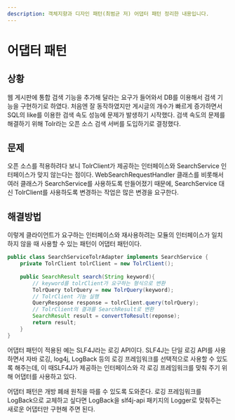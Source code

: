 ```yaml
---
description: 객체지향과 디자인 패턴(최범균 저) 어댑터 패턴 정리한 내용입니다.
---
```


# 어댑터 패턴

## 상황

웹 게시판에 통합 검색 기능을 추가해 달라는 요구가 들어와서 DB를 이용해서 검색 기능을 구현하기로 하였다. 처음엔 잘 동작하였지만 게시글의 개수가 빠르게 증가하면서 SQL의 like를 이용한 검색 속도 성능에 문제가 발생하기 시작했다. 검색 속도의 문제를 해결하기 위해 Tolr라는 오픈 소스 검색 서버를 도입하기로 결정했다.

## 문제

오픈 소스를 적용하려다 보니 TolrClient가 제공하는 인터페이스와 SearchService 인터페이스가 맞지 않는다는 점이다. WebSearchRequestHandler 클래스를 비롯해서 여러 클래스가 SearchService를 사용하도록 만들어졌기 때문에, SearchService 대신 TolrClient를 사용하도록 변경하는 작업은 많은 변경을 요구한다.

## 해결방법

이렇게 클라이언트가 요구하는 인터페이스와 재사용하려는 모듈의 인터페이스가 일치하지 않을 때 사용할 수 있는 패턴이 어댑터 패턴이다.

```java
public class SearchServiceTolrAdapter implements SearchService {
    private TolrClient tolrClient = new TolrClient();
    
    public SearchResult search(String keyword){
        // keyword를 tolrClient가 요구하는 형식으로 변환
        TolrQuery tolrQuery = new TolrQuery(keyword);
        // TolrClient 기능 실행
        QueryResponse response = tolrClient.query(tolrQuery);
        // TolrClient의 결과를 SearchResult로 변환
        SearchResult result = convertToResult(reponse);
        return result;
    }
}
```

어댑터 패턴이 적용된 예는 SLF4J라는 로깅 API이다. SLF4J는 단일 로깅 API를 사용하면서 자바 로깅, log4j, LogBack 등의 로깅 프레임워크를 선택적으로 사용할 수 있도록 해주는데, 이 때SLF4J가 제공하는 인터페이스와 각 로깅 프레임워크를 맞춰 주기 위해 어댑터를 사용하고 있다.

어댑터 패턴은 개방 폐쇄 원칙을 따를 수 있도록 도와준다. 로깅 프레임워크를 LogBack으로 교체하고 싶다면 LogBack을 slf4j-api 패키지의 Logger로 맞춰주는 새로운 어댑터만 구현해 주면 된다.
